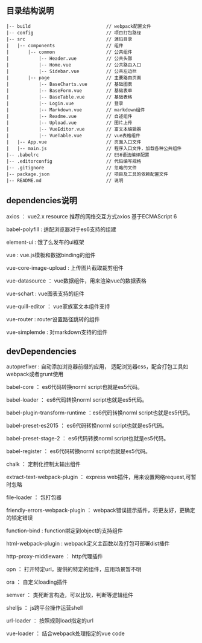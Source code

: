 ## 目录结构说明 ##

	|-- build                            // webpack配置文件
	|-- config                           // 项目打包路径
	|-- src                              // 源码目录
	|   |-- components                   // 组件
	|       |-- common                   // 公共组件
	|           |-- Header.vue           // 公共头部
	|           |-- Home.vue           	 // 公共路由入口
	|           |-- Sidebar.vue          // 公共左边栏
	|		|-- page                   	 // 主要路由页面
	|           |-- BaseCharts.vue       // 基础图表
	|           |-- BaseForm.vue         // 基础表单
	|           |-- BaseTable.vue        // 基础表格
	|           |-- Login.vue          	 // 登录
	|           |-- Markdown.vue         // markdown组件
	|           |-- Readme.vue           // 自述组件
	|           |-- Upload.vue           // 图片上传
	|           |-- VueEditor.vue        // 富文本编辑器
	|           |-- VueTable.vue         // vue表格组件
	|   |-- App.vue                      // 页面入口文件
	|   |-- main.js                      // 程序入口文件，加载各种公共组件
	|-- .babelrc                         // ES6语法编译配置
	|-- .editorconfig                    // 代码编写规格
	|-- .gitignore                       // 忽略的文件
	|-- package.json                     // 项目及工具的依赖配置文件
	|-- README.md                        // 说明
	
	
## dependencies说明 ##

axios ： vue2.x resource 推荐的网络交互方式axios 基于ECMAScript 6

babel-polyfill : 适配浏览器对于es6支持的组建

element-ui : 饿了么发布的ui框架

vue : vue.js模板和数据binding的组件

vue-core-image-upload : 上传图片截取裁剪组件

vue-datasource ： vue数据组件，用来渲染vue的数据表格

vue-schart : vue图表支持的组件

vue-quill-editor ： vue家族富文本组件支持

vue-router : router设置路径跳转的组件

vue-simplemde : 对markdown支持的组件


## devDependencies ##

autoprefixer : 自动添加浏览器前缀的应用，
适配浏览器css，配合打包工具如webpack或者grunt使用

babel-core ： es6代码转换norml script也就是es5代码。

babel-loader ： es6代码转换norml script也就是es5代码。

babel-plugin-transform-runtime ：es6代码转换norml script也就是es5代码。

babel-preset-es2015 ： es6代码转换norml script也就是es5代码。

babel-preset-stage-2 ： es6代码转换norml script也就是es5代码。

babel-register ： es6代码转换norml script也就是es5代码。

chalk ： 定制化控制太输出组件

extract-text-webpack-plugin ： express web插件，用来设置网络request,可暂时忽略

file-loader ： 包打包器

friendly-errors-webpack-plugin ： webpack错误提示插件，将更友好，更确定的锁定错误

function-bind : function绑定到object的支持组件

html-webpack-plugin : webpack定义主函数以及打包可部署dist插件

http-proxy-middleware ： http代理插件

opn ： 打开特定url，提供的特定的组件，应用场景暂不明

ora ： 自定义loading插件

semver ： 类死断言构造，可以比较，判断等逻辑组件

shelljs ： js跨平台操作运营shell

url-loader ： 按照规则load指定的url

vue-loader ： 结合webpack处理指定的vue code





















